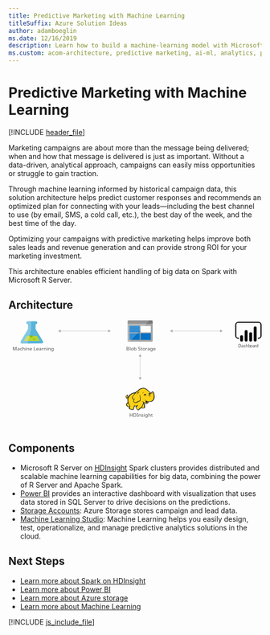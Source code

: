 ```yaml
---
title: Predictive Marketing with Machine Learning
titleSuffix: Azure Solution Ideas
author: adamboeglin
ms.date: 12/16/2019
description: Learn how to build a machine-learning model with Microsoft R Server on Azure HDInsight Spark clusters to recommend actions to maximize the purchase rate.
ms.custom: acom-architecture, predictive marketing, ai-ml, analytics, predictive analytics software, predictive analytics marketing, 'https://azure.microsoft.com/solutions/architecture/predictive-marketing-campaigns-with-machine-learning-and-spark/'
---
```

# Predictive Marketing with Machine Learning

[!INCLUDE [header_file](../header.md)]

Marketing campaigns are about more than the message being delivered; when and how that message is delivered is just as important. Without a data-driven, analytical approach, campaigns can easily miss opportunities or struggle to gain traction.

Through machine learning informed by historical campaign data, this solution architecture helps predict customer responses and recommends an optimized plan for connecting with your leads—including the best channel to use (by email, SMS, a cold call, etc.), the best day of the week, and the best time of the day.

Optimizing your campaigns with predictive marketing helps improve both sales leads and revenue generation and can provide strong ROI for your marketing investment.

This architecture enables efficient handling of big data on Spark with Microsoft R Server.

## Architecture

<svg class="architecture-diagram" aria-labelledby="predictive-marketing-campaigns-with-machine-learning-and-spark" height="389.326" viewbox="0 0 920.306 389.326" width="920.306" xmlns="http://www.w3.org/2000/svg">
    <text fill="#505050" font-family="SegoeUI, Segoe UI" font-size="14.805" style="isolation:isolate" transform="matrix(1.036 0 0 1 835.322 98.523)">
        Dashb<tspan letter-spacing="-.013em" x="41.279" y="0">o</tspan><tspan letter-spacing="0em" x="49.758" y="0">a</tspan><tspan letter-spacing="-.013em" x="57.292" y="0">r</tspan><tspan x="62.244" y="0">d</tspan>
    </text>
    <path d="M125 75.511L98.768 31.927l-.037-17.667h.469a5.563 5.563 0 005.651-5.469 5.562 5.562 0 00-5.671-5.444l-28.521.059a5.563 5.563 0 00-5.651 5.469 5.563 5.563 0 005.674 5.445h.472l.037 17.665L45.14 75.677c-2.858 4.792-.5 8.7 5.23 8.691l69.436-.145c5.733-.011 8.07-3.932 5.194-8.712z" fill="#59b4d9"/>
    <path fill="#b8d432" d="M66.631 56.849L55.882 74.878l58.371-.121-10.823-17.984-36.799.076z"/>
    <path d="M83.072 62.166a5.181 5.181 0 005.264-5.094 4.9 4.9 0 00-.542-2.223l-9.476.02a4.894 4.894 0 00-.533 2.225 5.183 5.183 0 005.287 5.072z" fill="#7fba00"/>
    <ellipse cx="92.986" cy="68.025" fill="#7fba00" rx="2.588" ry="2.494" transform="translate(-.141 .194)"/>
    <path d="M45.14 75.677l26.051-43.694-.037-17.665h-.472a5.563 5.563 0 01-5.674-5.445 5.561 5.561 0 015.651-5.467l12.29-.026.059 28.439-13.668 52.51-18.97.04c-5.734.011-8.088-3.9-5.23-8.692z" fill="#fff" opacity=".25" style="isolation:isolate"/>
    <text fill="#505050" font-family="SegoeUI, Segoe UI" font-size="17.174" transform="matrix(1.036 0 0 1 15.244 108.862)">
        Machine Learning
    </text>
    <text fill="#505050" font-family="SegoeUI, Segoe UI" font-size="17.174" transform="matrix(1.036 0 0 1 439.803 351.076)">
        HDInsight
    </text>
    <path fill="none" stroke="#afafaf" stroke-miterlimit="10" stroke-width="1.074" d="M478.962 130.236v78.784"/>
    <path fill="#afafaf" d="M473.606 131.803l5.356-9.276 5.357 9.276h-10.713zM473.606 207.453l5.356 9.277 5.357-9.277h-10.713z"/>
    <path fill="#fcd116" d="M462.422 263.302l-7.328 1.256-6.49 2.932-5.653 3.559-5.444 6.49-2.931 3.141-2.931 1.047-.838-1.885 1.466-1.884.209-2.722h1.047l.837.838-.209-2.722-1.047-.838v-1.046l-2.512 1.465-2.513 2.722-.419 2.513 1.047 2.093.838 3.35 1.884.838h2.094l1.884-1.257-1.256 6.491 1.256 7.118-1.465 3.35-4.397 4.816.628 3.141 2.303 3.349 3.978 2.722 2.303.419h2.303l-1.465 6.281 5.443 2.303 6.909.838 2.304-1.675.209-3.978 2.722-4.397.209-3.559 6.281.628 5.863-.628-5.863 3.559 1.047 4.187 3.559 5.863 3.769 1.465 2.722-1.047 1.256-2.512 6.072-4.606 1.256 1.047 9.422.418 1.884-1.675.209-2.721-.628-1.047-.418-7.328-3.141-6.281.419-2.932 1.884 1.047 5.444 5.025 2.512.21 2.931-1.257 2.932-2.093 1.465-4.816 8.375.628 5.234-2.093 4.188-3.769 2.931-5.653.837-6.7-.628-7.537-1.675-6.91-1.675-2.303-2.303-.628-3.978 4.397-3.559 1.256-3.141-5.234-3.14-2.931-1.885-1.047-6.699-5.862-5.653-2.932-5.444-.418-6.491 1.047-5.653 2.093-3.768 3.141-3.141 3.768-3.14.838-5.444 5.234z"/>
    <path fill="#1e1e1e" d="M434.157 277.539l.837 1.047.21-1.256h-.628l-.419.209z"/>
    <path d="M530.467 269.374a23.214 23.214 0 00-2.512-8.374c-.209-.209-.419-.628-.628-.837a8.646 8.646 0 00-2.3-1.466 3.106 3.106 0 00-2.722 0c-.209.209-.419.209-.628.419a11.613 11.613 0 00-1.256 1.675 14.762 14.762 0 01-1.466 1.884 8.125 8.125 0 01-2.3 1.256 8.125 8.125 0 00-1.256-2.3 19.642 19.642 0 00-1.884-2.512l-1.675-1.675-1.884-1.256a46.607 46.607 0 01-5.025-3.978c-.628-.628-1.466-1.256-2.094-1.884-3.769-3.141-7.328-4.606-11.1-4.816s-7.747.837-12.562 2.722a22.07 22.07 0 00-5.444 3.35 30.049 30.049 0 00-3.978 4.606 6.194 6.194 0 00-2.094.419 7.43 7.43 0 00-2.512 1.675 13.546 13.546 0 01-1.884 1.675l-1.675 1.675a45.868 45.868 0 00-10.887 2.722 31.367 31.367 0 00-9 5.444 15.741 15.741 0 00-3.141 3.35 34.1 34.1 0 00-2.3 3.559l-1.884 1.884a4.344 4.344 0 01-2.094 1.256 1.62 1.62 0 01-.628.209v-.209a5.369 5.369 0 001.256-3.978c.209.209.209.419.419.628s.209.419.419.628l.419-.419.628.209a8.78 8.78 0 00.209-3.35 2.877 2.877 0 00-1.047-1.675c0-.209.209-.209.209-.419a3.026 3.026 0 00.419-1.466l-.419-.209.419.209.628-.419-.837.209a13.6 13.6 0 00-5.653 3.559 9.3 9.3 0 00-1.675 2.3 4.672 4.672 0 00-.628 2.722 6.289 6.289 0 001.256 2.3 13.343 13.343 0 00.419 1.466 2.976 2.976 0 01.419 1.256 4.35 4.35 0 002.3 2.094 5.1 5.1 0 002.512 0c-.209 1.047-.209 2.094-.419 3.141a43.826 43.826 0 00.209 5.025 2.656 2.656 0 00.209 1.256c0 .419.209.837.209 1.256a2.976 2.976 0 00-.419 1.256 8.75 8.75 0 01-.837 2.094l-1.678 1.68-1.466 1.466-.419.419c-1.047 1.047-1.256 1.256-1.047 2.931a29.817 29.817 0 001.047 3.35 12.725 12.725 0 002.094 2.931 22.36 22.36 0 005.234 3.35 6.211 6.211 0 003.35.419c0 .209 0 .419-.209.419a10.208 10.208 0 00-.628 1.466c-1.256 2.931 0 4.4 2.094 5.234a20.58 20.58 0 003.35 1.047c.209 0 .419.209.837.209a31.291 31.291 0 005.862 1.256c2.3.209 4.4-.419 5.025-2.512a9.214 9.214 0 00.419-2.094V319.2a11.211 11.211 0 011.466-2.512c0-.209.209-.209.209-.419.419-.837.837-1.256.837-1.884v-2.512a25.338 25.338 0 003.978.209h2.094c-.209 0-.419.209-.628.209a.205.205 0 00-.209.209c-1.884.837-1.884 2.722-1.256 4.4a9.958 9.958 0 002.3 4.187c1.466 2.094 2.722 3.978 4.187 4.816 1.675 1.047 3.559 1.047 6.072-.209a4.35 4.35 0 002.094-2.3c.209-.209.419-.628.628-.837a31.334 31.334 0 013.141-2.512 8.864 8.864 0 011.466-1.047 6.97 6.97 0 001.256.628 7.851 7.851 0 002.3.209h5.444c1.466 0 2.722 0 3.559-.628 1.047-.628 1.466-1.466 1.675-3.141v-1.675a2.783 2.783 0 00-.628-1.466v-4.606a10.509 10.509 0 00-.419-2.512 10.205 10.205 0 00-.837-2.3c-.209-.628-.419-1.047-.628-1.675l-.419.209.419-.209a12.807 12.807 0 00-1.047-2.512v-.628l.837.837 1.256 1.256a14.416 14.416 0 002.722 2.3 5.053 5.053 0 003.559.837 8.3 8.3 0 004.606-1.675 10.233 10.233 0 002.931-3.769c.209-.419.209-.837.419-1.256 0-.419.209-.628.209-1.047a23.974 23.974 0 006.7.209 18.567 18.567 0 006.072-1.675 15.4 15.4 0 006.072-6.072 23.666 23.666 0 002.931-9.422c-.211-2.515-.411-6.282-1.044-9.841zm-31.406 25.334c-.628 2.094-1.675 5.653 1.256 6.281a3.729 3.729 0 003.141-.628 5.9 5.9 0 01-2.722 0 1.836 1.836 0 01-1.466-1.256c.209.209.628.209 1.466.419 2.094.419 4.187-.419 4.606-2.094a21.646 21.646 0 01.628-2.512 13.343 13.343 0 001.466.419c-.209.837-.628 1.675-.837 2.722a5.92 5.92 0 01-5.862 3.978c-2.3 0-3.559-1.466-5.234-2.722-1.047-.837-2.094-1.884-3.141-2.722a23.162 23.162 0 01-7.537-3.769c1.884 2.094 3.141 3.35 5.653 4.4-.419 3.769-1.675 6.49-2.722 10.05-.419 1.675-4.4 8.165-5.653 8.794-.837.419-5.653 4.606-6.7 5.234a9.4 9.4 0 01-2.3 2.722c-3.141 1.675-5.234-1.466-6.909-4.187-.837-1.256-2.931-4.816-1.047-5.862 1.675-.837 2.722-1.675 4.606-2.722a6.362 6.362 0 001.047 1.466c0-.628-.209-1.047-.209-1.675a5.976 5.976 0 010-2.722c0-.837.209-1.884.209-2.722-.209 1.047-.837 1.884-1.047 2.931a1.887 1.887 0 00-.209 1.047 33.829 33.829 0 01-12.143.209c-.209-1.466-.628-3.141-.837-4.187v6.7a4.766 4.766 0 01-.837 3.35c-.628 1.256-1.047 1.466-2.094 3.559a18.01 18.01 0 01-.209 3.35c-.628 2.094-6.281.419-7.747 0-1.884-.419-5.653-1.256-4.816-3.769a30.368 30.368 0 001.884-7.537c-3.35-4.816-6.49-11.515-7.119-17.587-.419-4.606-.209-7.537.837-10.259 1.675-4.4 3.769-8.375 7.328-11.515 4.816-4.187 9.212-5.862 16.331-6.909-1.675 1.884-3.35 3.978-5.234 6.072a32.443 32.443 0 00-4.187 6.7c-1.675 3.35-1.675 4.606.628 7.328 1.884 2.512 2.931 3.559 3.559 6.072a13.56 13.56 0 00-1.047 4.4c2.3 2.512 3.978 4.187 6.072 4.606a8.109 8.109 0 005.862-.628c4.187-2.094 8.165-5.025 12.981-5.234 2.3-5.444 2.094-10.05.837-15.493a92.73 92.73 0 01-1.256-10.678 27.293 27.293 0 00-.419 10.887c.837 4.606 1.466 9.631-.837 13.609-4.4.419-8.165 2.931-12.143 5.025a6.914 6.914 0 01-5.025.419c-1.256-.209-2.3-1.256-4.187-3.35a9.726 9.726 0 011.256-4.816 91.3 91.3 0 015.018-8.594c-2.094 2.722-4.187 5.025-5.862 7.537-.628-1.884-1.675-2.931-3.141-5.025s-1.675-2.931-.628-5.444c1.256-2.512 2.094-4.606 4.187-6.7 3.35-3.769 6.49-7.747 10.259-11.515 2.094-1.884 2.931-1.884 5.444-2.3s4.816-.837 7.328-1.466a42.741 42.741 0 01-7.119.628c2.3-2.931 3.559-4.606 7.328-6.281 9.212-3.978 15.075-4.4 22.193 1.675a50.126 50.126 0 005.444 4.4 9.214 9.214 0 00-2.094.419 7.982 7.982 0 013.141.209c.209.209.628.419.837.628a8.524 8.524 0 012.931 2.512 27.723 27.723 0 012.512 4.187c-.419-.209-.837-.209-1.256-.419a1.259 1.259 0 00-.837-.209 2.518 2.518 0 00-1.675.419 6.822 6.822 0 01-2.722.837 2.312 2.312 0 001.675 0h.209c-.209.209-.209.628-.419 1.047a3.563 3.563 0 00.209 1.466c0 .209.209.209.209.419-.419.209-.628.209-1.047.419a20.178 20.178 0 015.025 0c.209.628.209 1.047.419 1.675h-.628a2.864 2.864 0 00-2.931-.209c-3.559.837-2.722 2.931-4.4 6.072 1.675-2.094 1.675-4.4 4.4-5.025.628-.209 1.047-.419 1.466-.209a4.108 4.108 0 00-1.884 1.884c-.837 2.3-.209 3.978-1.256 6.072 1.047-1.884 1.047-3.559 2.094-5.653.419-.628 1.675-1.884 2.3-1.884h.628a20.383 20.383 0 01.209 3.35c-.209 1.884-.628 4.606-.837 5.653 1.047-1.256 1.466-3.769 1.884-5.653a15.85 15.85 0 000-6.281c-.628-2.931 2.3-2.3 3.978-3.769 1.256-1.047 2.094-2.512 3.141-3.559s2.931.419 3.35 1.675a41.679 41.679 0 012.3 16.75c-.628 5.234-3.141 11.1-7.747 13.609-5.862 3.35-12.981 1.256-18.843-.628a14.956 14.956 0 01-3.141-1.675 4.7 4.7 0 01.429 3.762zm-5.234 21.146c-.209 2.094-.837 2.3-2.931 2.3a43.763 43.763 0 01-5.234-.209 11.374 11.374 0 01-2.3-.419c1.884-1.466 5.234-7.328 5.862-9.422s1.466-3.978 1.884-6.072a11.8 11.8 0 00.837 2.512 12.391 12.391 0 011.047 3.978 40.343 40.343 0 00.209 5.025 3.24 3.24 0 01.627 2.307zm-61.136-43.549a3.341 3.341 0 00-.628 1.675c-.628 2.3.209 4.4-1.884 6.072 1.047 1.884.837 2.722 3.141 1.884a8.646 8.646 0 002.3-1.466c-.209.837-.628 1.675-.837 2.512 0 .209 0 .209-.209.419-1.675.628-3.769 1.047-4.606-.628a10.365 10.365 0 01-.837-2.722c-2.721-2.721 1.257-6.49 3.56-7.746zm.209 2.512a1.259 1.259 0 01.209-.837c0-.209 0-.209.209-.419.628.419.628.837.837 1.675-.417-.418-.836-.628-1.255-.418zm2.094 24.5a49.484 49.484 0 005.653 12.143 14.426 14.426 0 01-.628 1.675c-1.675 2.3-5.862-1.047-7.119-2.3a8.469 8.469 0 01-2.512-4.606c-.209-1.047 0-1.047.837-1.884l3.141-3.141zm79.77-34.546c0 .209.209.419.209.628l-.209.209c-.209-.209-.419-.628-.628-.837zm-77.886 12.772zm-3.35-5.025zm-5.234 7.956zm29.312 30.777zm51.086-15.493zm18.843-7.119z" fill="#1e1e1e"/>
    <path d="M520 267.28c2.931-1.047 4.4-3.35 5.025-6.281a11.453 11.453 0 01-5.444 5.444c-1.256.628-2.094.419-3.559.209 1.464.628 2.511 1.048 3.978.628zM503.249 270.211a21.774 21.774 0 00-3.141.419c0-.419-.209-.628-.209-1.047a2.972 2.972 0 00-1.884-1.675c.628-.419 1.466-.837 2.094-1.256-1.675.837-3.559.628-5.025 1.466-1.256.837-2.931 3.559-4.187 4.606a17.465 17.465 0 002.512-1.675 3.882 3.882 0 00.419 1.466 3.3 3.3 0 001.466 1.466 6.549 6.549 0 00-1.047 2.094 18.293 18.293 0 019.002-5.864zM488.175 267.071c.628-2.512 1.466-4.816 5.234-6.49-5.025 1.256-5.863 3.349-5.234 6.49zM496.34 290.939c-.209.628-.209 1.675-.419 2.3a9.062 9.062 0 011.047-2.512c.419-.837.628-.837 1.466-1.256a19.455 19.455 0 002.094-1.047c-.628 0-1.675.419-2.3.419-1.469.212-1.679.631-1.888 2.096zM469.541 262.674c-1.884 1.884-3.559 7.956-4.187 10.469.837-2.094 3.141-7.747 4.816-9.212a4.38 4.38 0 011.256-.837c-1.256 2.094-1.047 2.512-.628 5.234.419-2.722 1.256-3.978 2.931-6.072 1.675-.419 3.35-1.047 5.234-1.675-2.094.209-3.978.419-6.072.628-1.885.418-2.304.418-3.35 1.465z" fill="#1e1e1e"/>
    <path d="M494.456 273.352a1.4 1.4 0 012.512-1.256v.209a13.546 13.546 0 00-1.884 1.675.669.669 0 01-.628-.628M509.949 267.28a1.047 1.047 0 112.094 0v.419a4.928 4.928 0 00-1.675.419c-.209 0-.419-.419-.419-.837" fill="#fffacb"/>
    <text fill="#505050" font-family="SegoeUI, Segoe UI" font-size="17.174" transform="matrix(1.036 0 0 1 428.383 109.56)">
        Blob Storage
    </text>
    <g>
        <path d="M433.4 74.35a3.426 3.426 0 003.28 3.462h84.373a3.46 3.46 0 003.462-3.462V14.032H433.4z" fill="#a0a1a2"/>
        <path d="M521.058 0h-84.373a3.426 3.426 0 00-3.28 3.462V13.85h91.115V3.462A3.46 3.46 0 00521.058 0" fill="#7a7a7a"/>
        <path fill="#0072c6" d="M440.147 20.228h37.175v23.69h-37.175zM440.147 47.198h37.175v23.69h-37.175z"/>
        <path fill="#fff" d="M480.602 20.228h36.993v23.69h-36.993z"/>
        <path fill="#0072c6" d="M480.602 47.198h36.993v23.69h-36.993z"/>
        <path d="M437.049 0a3.655 3.655 0 00-3.649 3.645v70.341a3.655 3.655 0 003.645 3.645h4.009L512.857 0z" fill="#fff" opacity=".2" style="isolation:isolate"/>
    </g>
    <g>
        <path fill="none" stroke="#afafaf" stroke-miterlimit="10" stroke-width="1.074" d="M595.128 38.907h176.167"/>
        <path fill="#afafaf" d="M596.696 44.263l-9.277-5.356 9.277-5.357v10.713zM769.728 44.263l9.276-5.356-9.276-5.357v10.713z"/>
    </g>
    <g>
        <path fill="none" stroke="#afafaf" stroke-miterlimit="10" stroke-width="1.074" d="M188.276 38.907h176.167"/>
        <path fill="#afafaf" d="M189.843 44.263l-9.276-5.356 9.276-5.357v10.713zM362.875 44.263l9.277-5.356-9.277-5.357v10.713z"/>
    </g>
    <path d="M909.019 67.339h-1.93v-3.86h1.93a7.436 7.436 0 007.427-7.427V16.627a7.436 7.436 0 00-7.427-7.427H835.9a7.436 7.436 0 00-7.427 7.428v39.427a7.436 7.436 0 007.427 7.427h1.93v3.86h-1.93a11.3 11.3 0 01-11.286-11.287V16.627A11.3 11.3 0 01835.9 5.34h73.121a11.3 11.3 0 0111.287 11.287v39.428a11.3 11.3 0 01-11.287 11.287"/>
    <path d="M847.751 54.417a5.237 5.237 0 015.237 5.237v12.077a5.238 5.238 0 01-5.238 5.238 5.237 5.237 0 01-5.239-5.235V59.655a5.238 5.238 0 015.238-5.238zM864.224 76.97a5.239 5.239 0 01-5.239-5.238v-31a5.238 5.238 0 0110.477 0v31a5.239 5.239 0 01-5.238 5.239M897.168 76.817a5.239 5.239 0 01-5.239-5.238v-43.9a5.238 5.238 0 1110.477 0v43.9a5.239 5.239 0 01-5.238 5.239M880.7 76.97a5.239 5.239 0 01-5.239-5.238V48.7a5.238 5.238 0 0110.477 0v23.032a5.239 5.239 0 01-5.238 5.239"/>
</svg>

## Components
* Microsoft R Server on [HDInsight](https://azure.microsoft.com/services/hdinsight/) Spark clusters provides distributed and scalable machine learning capabilities for big data, combining the power of R Server and Apache Spark.
* [Power BI](https://powerbi.microsoft.com) provides an interactive dashboard with visualization that uses data stored in SQL Server to drive decisions on the predictions.
* [Storage Accounts](https://azure.microsoft.com/services/storage/): Azure Storage stores campaign and lead data.
* [Machine Learning Studio](https://azure.microsoft.com/services/machine-learning-studio/): Machine Learning helps you easily design, test, operationalize, and manage predictive analytics solutions in the cloud.

## Next Steps
* [Learn more about Spark on HDInsight](/azure/hdinsight/hdinsight-apache-spark-overview)
* [Learn more about Power BI](https://powerbi.microsoft.com/documentation/powerbi-landing-page/)
* [Learn more about Azure storage](/azure/storage/storage-introduction)
* [Learn more about Machine Learning](/azure/machine-learning/machine-learning-what-is-machine-learning)

[!INCLUDE [js_include_file](../../_js/index.md)]
